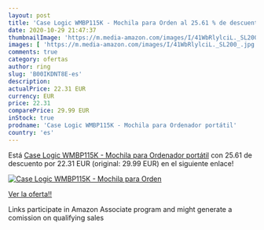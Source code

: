 ```yaml
---
layout: post
title: 'Case Logic WMBP115K - Mochila para Orden al 25.61 % de descuento'
date: 2020-10-29 21:47:37
thumbnailImage: 'https://m.media-amazon.com/images/I/41WbRlylciL._SL200_.jpg'
images: [ 'https://m.media-amazon.com/images/I/41WbRlylciL._SL200_.jpg' ]
comments: true
category: ofertas
author: ring
slug: 'B00IKDNT8E-es'
description:
actualPrice: 22.31 EUR
currency: EUR
price: 22.31
comparePrice: 29.99 EUR
inStock: true
prodname: 'Case Logic WMBP115K - Mochila para Ordenador portátil'
country: 'es'
---
```


Está [Case Logic WMBP115K - Mochila para Ordenador portátil](https://www.amazon.es/dp/B00IKDNT8E/?tag=tolees-21) con 25.61 de descuento por 22.31 EUR (original: 29.99 EUR) en el siguiente enlace!

[![Case Logic WMBP115K - Mochila para Orden](https://m.media-amazon.com/images/I/41WbRlylciL._SL200_.jpg)](https://www.amazon.es/dp/B00IKDNT8E/?tag=tolees-21)

[Ver la oferta!!](https://www.amazon.es/dp/B00IKDNT8E/?tag=tolees-21)

Links participate in Amazon Associate program and might generate a comission on qualifying sales


